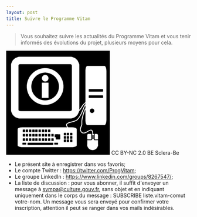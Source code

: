 ```yaml
---
layout: post
title: Suivre le Programme Vitam
---
```

> Vous souhaitez suivre les actualités du Programme Vitam et vous tenir informés des évolutions du projet, plusieurs moyens pour cela.

![Logos](/public/images/computer_info.png)
CC BY-NC 2.0 BE Sclera-Be

- Le présent site à enregistrer dans vos favoris;
- Le compte Twitter : https://twitter.com/ProgVitam;
- Le groupe LinkedIn : https://www.linkedin.com/groups/8267547/;
- La liste de discussion : pour vous abonner, il suffit d'envoyer un message à sympa@culture.gouv.fr, sans objet et en indiquant uniquement dans le corps du message : SUBSCRIBE liste.vitam-comut votre-nom. Un message vous sera envoyé pour confirmer votre inscription, attention il peut se ranger dans vos mails indésirables.
